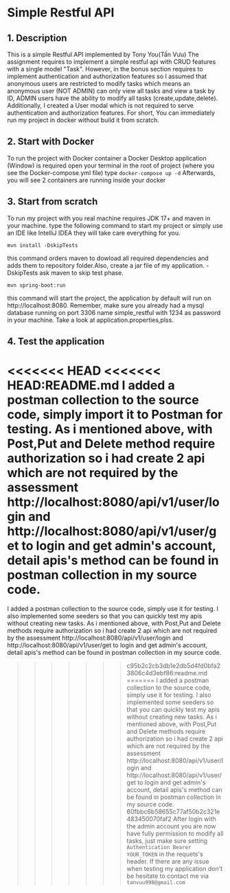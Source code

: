 # Simple Restful API
## 1. Description
 This is a simple Restful API implemented by Tony You(Tấn Vưu)
 The assignment requires to implement a simple restful api with CRUD features with a single model "Task".
 However, in the bonus section requires to implement authentication and authorization features so I assumed that anonymous users are restricted to modify tasks which means an anonymous user (NOT ADMIN) can only view all tasks and view a task by ID, ADMIN users have the ability to modify all tasks (create,update,delete). Additionally, I created a User modal which is not required to serve authentication and authorization features.
 For short, You can immediately run my project in docker without build it from scratch.
## 2. Start with Docker
To run the project with Docker container a Docker Desktop application (Window) is required
open your terminal in the root of project (where you see the Docker-compose.yml file)
type  ```docker-compose up -d```
Afterwards, you will see 2 containers are running inside your docker
## 3. Start from scratch
To run my project with you real machine requires JDK 17+ and maven in your machine.
type the following command to start my project or simply use an IDE like IntelliJ IDEA they will take care everything for you.
```
mvn install -DskipTests
```
this command  orders maven to dowload all required dependencies and adds them to repository folder.Also, create a jar file of my application. -DskipTests ask maven to skip test phase.
```
mvn spring-boot:run
```
this command will start the project, the application by default will run on http://localhost:8080.
Remember, make sure you already had a mysql database running on port 3306 name simple_restful with 1234 as password in your machine. Take a look at application.properties,plss.

## 4. Test the application
<<<<<<< HEAD
<<<<<<< HEAD:README.md
I added a postman collection to the source code, simply import it to Postman for testing.
As i mentioned above, with Post,Put and Delete method require authorization so i had create 2 api which are not required by the assessment http://localhost:8080/api/v1/user/login and  http://localhost:8080/api/v1/user/get to login and get admin's account, detail apis's method can be found in postman collection in my source code.
=======
I added a postman collection to the source code, simply use it for testing. I also implemented some seeders so that you can quickly test my apis without creating new tasks.
As i mentioned above, with Post,Put and Delete methods require authorization so i had create 2 api which are not required by the assessment http://localhost:8080/api/v1/user/login and  http://localhost:8080/api/v1/user/get to login and get admin's account, detail apis's method can be found in postman collection in my source code.
>>>>>>> c95b2c2cb3db1e2db5d4fd0bfa23806c4d3ebf86:readme.md
=======
I added a postman collection to the source code, simply use it for testing. I also implemented some seeders so that you can quickly test my apis without creating new tasks.
As i mentioned above, with Post,Put and Delete methods require authorization so i had create 2 api which are not required by the assessment http://localhost:8080/api/v1/user/login and  http://localhost:8080/api/v1/user/get to login and get admin's account, detail apis's method can be found in postman collection in my source code.
>>>>>>> 60fbbc6b58655c77af50b2c321e483450070faf2
After login with the admin account you are now have fully permission to modify all tasks, just make sure  setting ```Authentication Bearer YOUR_TOKEN``` in the requets's header.
If there are any issue when testing my application don't be hesitate to contact me via ```tanvuu998@gmail.com```


